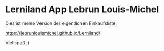 # Lerniland App Lebrun Louis-Michel 
Dies ist meine Version der eigentlichen Einkaufsliste.

https://lebrunlouismichel.github.io/Lerniland/


Viel spaß ;)

